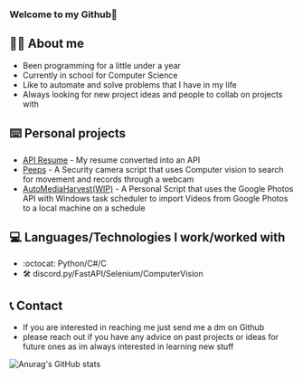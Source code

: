 ### Welcome to my Github👋

## 🙋‍♂️ About me
* Been programming for a little under a year
* Currently in school for Computer Science
* Like to automate and solve problems that I have in my life
* Always looking for new project ideas and people to collab on projects with


## ⌨️ Personal projects
* [API Resume](https://github.com/Xeiiroa/API-Resume) - My resume converted into an API
* [Peeps](https://github.com/Xeiiroa/Peeps) - A Security camera script that uses Computer vision to search for movement and records through a webcam
* [AutoMediaHarvest(WIP)](https://github.com/Xeiiroa/AutoMediaHarvest) - A Personal Script that uses the Google Photos API with Windows task scheduler to import Videos from Google Photos to a local machine on a schedule


## 💻 Languages/Technologies I work/worked with
* :octocat:  Python/C#/C
* 🛠 discord.py/FastAPI/Selenium/ComputerVision

## 📞 Contact 
* If you are interested in reaching me just send me a dm on Github
* please reach out if you have any advice on past projects or ideas for future ones as im always interested in learning new stuff


![Anurag's GitHub stats](https://github-readme-stats.vercel.app/api?username=Xeiiroa&hide=contribs,prs&theme=radical)
